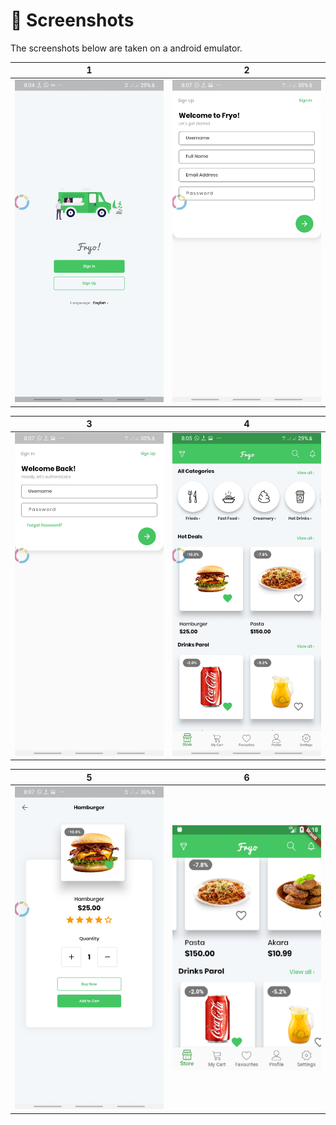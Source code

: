 
# 📸 Screenshots
The screenshots below are taken on a android emulator.

| 1 | 2|
|------|-------|
|<img src="./screenshots/1.png" width="300">|<img src="screenshots/2.png" width="300">|

| 3 | 4|
|------|-------|
|<img src="screenshots/3.png" width="300">|<img src="screenshots/4.png" width="300">|


| 5 | 6|
|------|-------|
|<img src="screenshots/5.png" width="300">|<img src="screenshots/6.png" width="300">|




